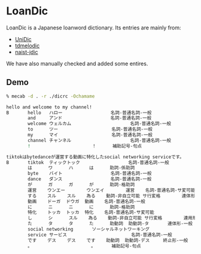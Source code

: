 # LoanDic

LoanDic is a Japanese loanword dictionary. Its entries are mainly from: 

- [UniDic](https://clrd.ninjal.ac.jp/unidic/)
- [tdmelodic](https://github.com/PKSHATechnology-Research/tdmelodic)
- [naist-jdic](http://naist-jdic.osdn.jp/)

We have also manually checked and added some entires.


## Demo

```bash
% mecab -d . -r ./dicrc -Ochamame
```

```bash
hello and welcome to my channel!   
B       hello   ハロー                  名詞-普通名詞-一般
        and     アンド                  名詞-普通名詞-一般
        welcome ウェルカム                      名詞-普通名詞-一般
        to      ツー                    名詞-普通名詞-一般
        my      マイ                    名詞-普通名詞-一般
        channel チャンネル                      名詞-普通名詞-一般
        !                       ！      補助記号-句点
```

```bash
tiktokはbytedanceが運営する動画に特化したsocial networking serviceです。
B       tiktok  ティックトック                  名詞-普通名詞-一般
        は      ワ      ハ      は      助詞-係助詞                             ワ
        byte    バイト                  名詞-普通名詞-一般
        dance   ダンス                  名詞-普通名詞-一般
        が      ガ      ガ      が      助詞-格助詞                             ガ
        運営    ウンエー        ウンエイ        運営    名詞-普通名詞-サ変可能                          ウンエー
        する    スル    スル    為る    動詞-非自立可能 サ行変格        連体形-一般             スル
        動画    ドーガ  ドウガ  動画    名詞-普通名詞-一般                              ドーガ
        に      ニ      ニ      に      助詞-格助詞                             ニ
        特化    トッカ  トッカ  特化    名詞-普通名詞-サ変可能                          トッカ
        し      シ      スル    為る    動詞-非自立可能 サ行変格        連用形-一般             スル
        た      タ      タ      た      助動詞  助動詞-タ       連体形-一般             タ
        social networking       ソーシャルネットワーキング                      名詞-普通名詞-一般
        service サービス                        名詞-普通名詞-一般
        です    デス    デス    です    助動詞  助動詞-デス     終止形-一般             デス
        。                      。      補助記号-句点
```

